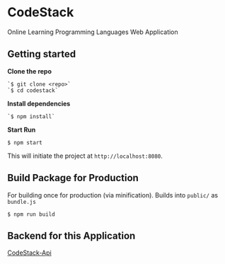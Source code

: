 # CodeStack

Online Learning Programming Languages Web Application

## Getting started

**Clone the repo**

    `$ git clone <repo>`
    `$ cd codestack`

**Install dependencies**

    `$ npm install`

**Start Run**

`$ npm start`

This will initiate the project at `http://localhost:8080`.

## Build Package for Production

For building once for production (via minification).
Builds into `public/` as `bundle.js`

`$ npm run build`

## Backend for this Application

[CodeStack-Api](https://github.com/WhoSV/codestack-api)
